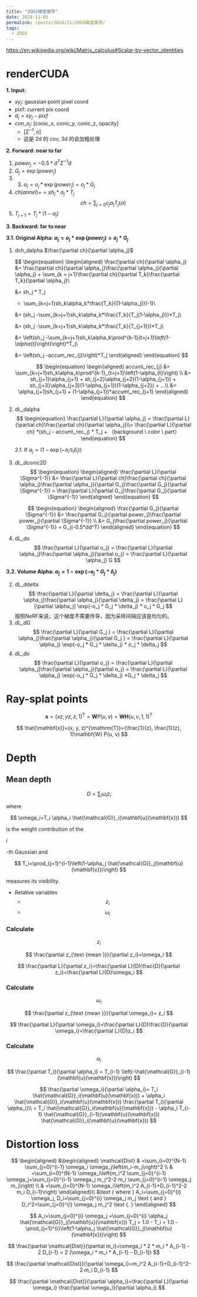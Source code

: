 ```yaml
---
title: "2DGS梯度推导"
date: 2024-11-05
permalink: /posts/2024/11/2DGS梯度推导/
tags:
  - 2DGS
---
```


https://en.wikipedia.org/wiki/Matrix_calculus#Scalar-by-vector_identities

# renderCUDA

**1. Input:**

- $xy_j$: gaussian point pixel coord
- pixf: current pix coord
- $d_j = xy_j - pixf$
- ${con\_o}_j$: [conic_x, conic_y, conic_z, opacity]
  - $[\Sigma^{-1},o]$
  - 这是 2d 的 cov, 3d 的会加粗处理

**2. Forward: near to far**

1. $power_j = -0.5*d^T\Sigma^{-1}d$
2. $G_j =  \exp(power_j)$
3. 3. $\alpha_j = o_j * \exp(power_j) = o_j * G_j$
4. $ch(annel) += sh_j * \alpha_j *T_j$
   $$
   ch = \sum_{j=0}c_j\alpha_jT_j(\alpha)
   $$
5. $T_{j+1} = T_j*(1-\alpha_j)$

**3. Backward: far to near**

**3.1. Original Alpha: $\alpha_j = o_j * \exp(power_j) = o_j * G_j$**

1. dch_dalpha $\frac{\partial ch}{\partial \alpha_j}$

   $$
   \begin{equation}
   \begin{aligned}
   \frac{\partial ch}{\partial \alpha_j} &= \frac{\partial ch}{\partial \alpha_j}\frac{\partial \alpha_j}{\partial \alpha_j} + \sum_{k = j+1}\frac{\partial ch}{\partial T_k}\frac{\partial T_k}{\partial \alpha_j}\\

    &= sh_j * T_j
   + \sum_{k=j+1}sh_k\alpha_k*\frac{T_k}{(1-\alpha_j)}(-1)\\

    &= (sh_j
   -\sum_{k=j+1}sh_k\alpha_k*\frac{T_k}{T_j(1-\alpha_j)})*T_j\\

    &= (sh_j
   -\sum_{k=j+1}sh_k\alpha_k*\frac{T_k}{T_{j+1}})*T_j\\

    &= \left(sh_j
   -\sum_{k=j+1}sh_k\alpha_k\prod^{k-1}_{t=j+1}\left(1-\alpha_{t}\right)\right)*T_j\\

    &= \left(sh_j
   -accum\_rec_{j}\right)*T_j
    \end{aligned}
    \end{equation}
   $$

   $$
   \begin{equation}
   \begin{aligned}
   accum\_rec_{j} &= \sum_{k=j+1}sh_k\alpha_k\prod^{k-1}_{t=j+1}\left(1-\alpha_{t}\right)
   \\
   &= sh_{j+1}\alpha_{j+1} + sh_{j+2}\alpha_{j+2}(1-\alpha_{j+1}) + sh_{j+3}\alpha_{j+3}(1-\alpha_{j+1})(1-\alpha_{j+2}) + ...\\
   &= \alpha_{j+1}sh_{j+1} + (1-\alpha_{j+1})*accum\_rec_{j+1}
    \end{aligned}
    \end{equation}
   $$

2. dL_dalpha
   $$
   \begin{equation}
   \frac{\partial L}{\partial \alpha_j} = \frac{\partial L}{\partial ch}\frac{\partial ch}{\partial \alpha_j}\\= \frac{\partial L}{\partial ch} *(sh_j - accum\_rec_j) * T_j + （background \ color \ part）
   \end{equation}
   $$

   2.1. If $\alpha_j = \left(1-\exp \left(-o_i\mathcal{G}_i \delta_i\right)\right)$

3. dL_dconic2D    
    $$
    \begin{equation}
    \begin{aligned}
    \frac{\partial L}{\partial \Sigma^{-1}} &= \frac{\partial L}{\partial ch}\frac{\partial ch}{\partial \alpha_j}\frac{\partial \alpha_j}{\partial G_j}\frac{\partial G_j}{\partial \Sigma^{-1}} 
    = \frac{\partial L}{\partial G_j}\frac{\partial G_j}{\partial \Sigma^{-1}} 
    \end{aligned}
    \end{equation}
    $$
    
    $$
    \begin{equation}
    \begin{aligned}
    \frac{\partial G_j}{\partial \Sigma^{-1}} &= \frac{\partial G_j}{\partial power_j}\frac{\partial power_j}{\partial \Sigma^{-1}}
    \\
    &= G_j\frac{\partial power_j}{\partial \Sigma^{-1}} = G_j(-0.5*dd^T)
    \end{aligned}
    \end{equation}
    $$

4. dL_do
    $$
    \frac{\partial L}{\partial o_j} = \frac{\partial L}{\partial \alpha_j}\frac{\partial \alpha_j}{\partial o_j}   = \frac{\partial L}{\partial \alpha_j} G
    $$


**3.2. Volume Alpha: $\alpha_j = 1- \exp(-o_j * G_j * \delta_j)$**

2. dL_ddelta
    $$
    \frac{\partial L}{\partial \delta_j} = \frac{\partial L}{\partial \alpha_j}\frac{\partial \alpha_j}{\partial \delta_j}   = \frac{\partial L}{\partial \alpha_j} \exp(-o_j * G_j * \delta_j) * o_j *  G_j
    $$
    按照NeRF来说，这个梯度不需要传导，因为采样间隔应该是均匀的。
3. dL_dG
    $$
    \frac{\partial L}{\partial G_j } = \frac{\partial L}{\partial \alpha_j}\frac{\partial \alpha_j}{\partial G_j }   = \frac{\partial L}{\partial \alpha_j} \exp(-o_j * G_j * \delta_j) * o_j *  \delta_j
    $$
4. dL_do
    $$
    \frac{\partial L}{\partial o_j} = \frac{\partial L}{\partial \alpha_j}\frac{\partial \alpha_j}{\partial o_j}   = \frac{\partial L}{\partial \alpha_j} \exp(-o_j * G_j * \delta_j) *G_j * \delta_j
    $$

# Ray-splat points

$$
\mathbf{x}=(x z, y z, z, 1)^{\mathrm{T}}=\mathbf{W} P(u, v)=\mathbf{W H}(u, v, 1,1)^{\mathrm{T}}
$$

$$
\hat{\mathbf{x}}=(x, y, z)^{\mathrm{T}}=(\frac{1}{z}, \frac{1}{z}, 1)\mathbf{W} P(u, v)
$$

# Depth

## Mean depth

$$
D=\sum_i \omega_i z_i
$$

where

$$
\omega_i=T_i \alpha_i \hat{\mathcal{G}}_i(\mathbf{u}(\mathbf{x}))
$$

is the weight contribution of the

$i$

-th Gaussian and

$$
T_i=\prod_{j=1}^{i-1}\left(1-\alpha_j \hat{\mathcal{G}}_j(\mathbf{u}(\mathbf{x}))\right)
$$

measures its visibility.

- Relative variables
  - $$
    z_i
    $$
  - $$
    \omega_i
    $$

### Calculate

$$
z_i
$$

$$
\frac{\partial z_{\text {mean }}}{\partial z_i}=\omega_i
$$

$$
\frac{\partial L}{\partial z_i}=\frac{\partial L}{D}\frac{D}{\partial z_i}=\frac{\partial L}{D}\omega_i
$$

### Calculate

$$
\omega_i
$$

$$
\frac{\partial z_{\text {mean }}}{\partial \omega_i}= z_i
$$

$$
\frac{\partial L}{\partial \omega_i}=\frac{\partial L}{D}\frac{D}{\partial \omega_i}=\frac{\partial L}{D}z_i
$$

### Calculate

$$
\alpha_i
$$

$$
\frac{\partial T_i}{\partial \alpha_i} =  T_{i-1} \left(-\hat{\mathcal{G}}_{i-1}(\mathbf{u}(\mathbf{x}))\right)
$$

$$
\frac{\partial \omega_i}{\partial \alpha_i}= T_i \hat{\mathcal{G}}_i(\mathbf{u}(\mathbf{x})) +  \alpha_i \hat{\mathcal{G}}_i(\mathbf{u}(\mathbf{x})) \frac{\partial T_i}{\partial \alpha_i}\\
= T_i \hat{\mathcal{G}}_i(\mathbf{u}(\mathbf{x})) - \alpha_i T_{i-1} \hat{\mathcal{G}}_{i-1}(\mathbf{u}(\mathbf{x})) \hat{\mathcal{G}}_i(\mathbf{u}(\mathbf{x}))
$$

# Distortion loss

$$
\begin{aligned}
&\begin{aligned}
\mathcal{Dist} & =\sum_{i=0}^{N-1} \sum_{j=0}^{i-1} \omega_i \omega_j\left(m_i-m_j\right)^2 \\
& =\sum_{i=0}^{N-1} \omega_i\left(m_i^2 \sum_{j=0}^{i-1} \omega_j+\sum_{j=0}^{i-1} \omega_j m_j^2-2 m_i \sum_{j=0}^{i-1} \omega_j m_j\right) \\
& =\sum_{i=0}^{N-1} \omega_i\left(m_i^2 A_{i-1}+D_{i-1}^2-2 m_i D_{i-1}\right)
\end{aligned}\\
&\text { where } A_i=\sum_{j=0}^{i} \omega_j, D_i=\sum_{j=0}^{i} \omega_j m_j \text { and } D_i^2=\sum_{j=0}^{i} \omega_j m_j^2 \text {. }
\end{aligned}
$$

$$
A_i=\sum_{j=0}^{i} \omega_j =\sum_{j=0}^{i} \alpha_j \hat{\mathcal{G}}_j(\mathbf{u}(\mathbf{x})) T_j = 1.0 - T_i = 1.0 - \prod_{j=1}^{i}\left(1-\alpha_j \hat{\mathcal{G}}_j(\mathbf{u}(\mathbf{x}))\right)
$$

$$
\frac{\partial \mathcal{Dist}}{\partial m_i}=\omega_i * 2 * m_i * A_{i-1} - 2 D_{i-1} = 2 (\omega_i * m_i * A_{i-1} - D_{i-1})
$$

$$
\frac{\partial \mathcal{Dist}}{\partial \omega_i}=m_i^2 A_{i-1}+D_{i-1}^2-2 m_i D_{i-1}
$$

$$
\frac{\partial \mathcal{Dist}}{\partial \alpha_i}=\frac{\partial L}{\partial \omega_i} \frac{\partial \omega_i}{\partial \alpha_i}
$$
